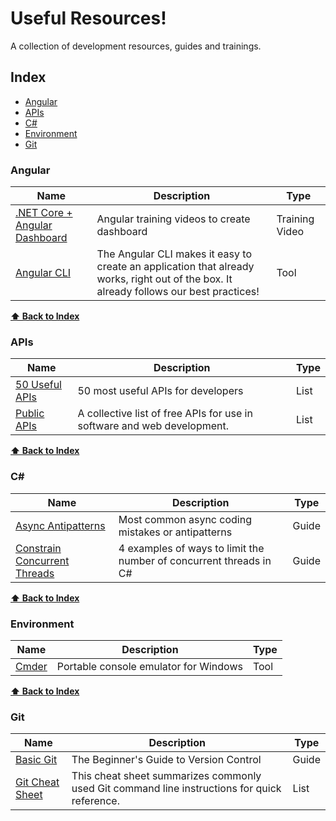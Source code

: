 # Useful Resources!

A collection of development resources, guides and trainings.

## Index

* [Angular](#angular)
* [APIs](#apis)
* [C\#](#c\#)
* [Environment](#environment)
* [Git](#git)


### Angular
| Name | Description | Type |
|---|---|---|
| [.NET Core + Angular Dashboard](https://www.youtube.com/playlist?list=PL3_YUnRN3Uhh5vywsT75JbQsB8eBpwm1y) | Angular training videos to create dashboard | Training Video |
| [Angular CLI](https://cli.angular.io/) | The Angular CLI makes it easy to create an application that already works, right out of the box. It already follows our best practices! | Tool |


**[⬆ Back to Index](#index)**
### APIs
| Name | Description | Type |
|---|---|---|
| [50 Useful APIs](https://www.computersciencezone.org/50-most-useful-apis-for-developers/) | 50 most useful APIs for developers | List |
| [Public APIs](https://github.com/public-apis/public-apis) | A collective list of free APIs for use in software and web development. | List |


**[⬆ Back to Index](#index)**
### C\#
| Name | Description | Type |
|---|---|---|
| [Async Antipatterns](https://markheath.net/post/async-antipatterns) | Most common async coding mistakes or antipatterns | Guide |
| [Constrain Concurrent Threads](https://markheath.net/post/constraining-concurrent-threads-csharp) | 4 examples of ways to limit the number of concurrent threads in C\# | Guide |


**[⬆ Back to Index](#index)**
### Environment
| Name | Description | Type |
|---|---|---|
| [Cmder](https://cmder.net/) | Portable console emulator for Windows | Tool |


**[⬆ Back to Index](#index)**
### Git
| Name | Description | Type |
|---|---|---|
| [Basic Git](https://medium.com/better-programming/basic-git-github-cheat-sheet-fa020831cb35) | The Beginner's Guide to Version Control | Guide |
| [Git Cheat Sheet](https://github.github.com/training-kit/downloads/github-git-cheat-sheet.pdf) | This cheat sheet summarizes commonly used Git command line instructions for quick reference. | List |
